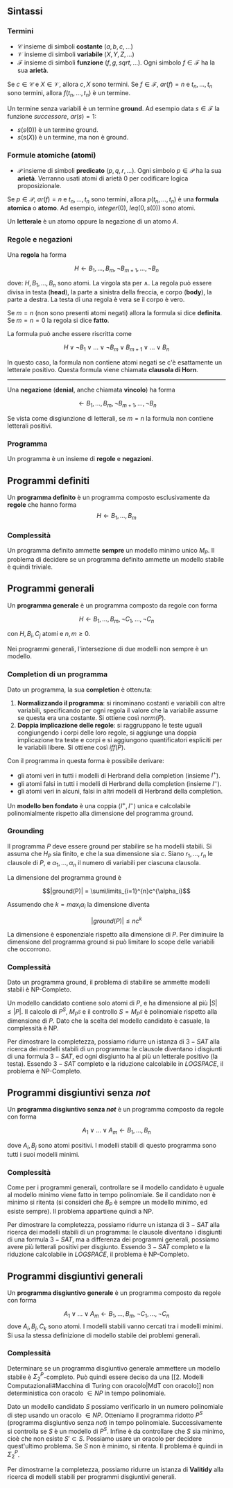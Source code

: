 ## Sintassi
### Termini
- $\mathcal{C}$ insieme di simboli **costante** ($a,b,c,\dots$)
- $\mathcal{V}$ insieme di simboli **variabile** ($X,Y,Z,\dots$)
- $\mathcal{F}$ insieme di simboli **funzione** ($f,g,sqrt,\dots$). Ogni simbolo $f \in \mathcal{F}$ ha la sua **arietà**. 


Se $c \in \mathcal{C}$ e $X \in \mathcal{V}$, allora $c,X$ sono termini.
Se $f \in \mathcal{F}$, $ar(f) = n$ e $t_n,\dots,t_n$ sono termini, allora $f(t_n,\dots,t_n)$ è un termine.

Un termine senza variabili è un termine **ground**. Ad esempio data $s \in \mathcal{F}$ la funzione *successore*, $ar(s) = 1$:
- $s(s(0))$ è un termine ground. 
- $s(s(X))$ è un termine, ma non è ground.

### Formule atomiche (atomi)
- $\mathcal{P}$ insieme di simboli **predicato** ($p,q,r,\dots$). Ogni simbolo $p \in \mathcal{P}$ ha la sua **arietà**. Verranno usati atomi di arietà 0 per codificare logica proposizionale.

Se $p \in \mathcal{P}$, $ar(f) = n$ e $t_n,\dots,t_n$ sono termini, allora $p(t_n,\dots,t_n)$ è una **formula atomica** o **atomo**.
Ad esempio, $integer(0)$, $leq(0,s(0))$ sono atomi.

Un **letterale** è un atomo oppure la negazione di un atomo $A$.

### Regole e negazioni
Una **regola** ha forma

$$H \leftarrow B_1, \dots, B_m, \lnot B_{m+1}, \dots, \lnot B_n$$

dove: $H, B_1, \dots, B_n$ sono atomi. La virgola sta per $\land$.
La regola può essere divisa in testa (**head**), la parte a sinistra della freccia, e corpo (**body**), la parte a destra.
La testa di una regola è vera se il corpo è vero.

Se $m=n$ (non sono presenti atomi negati) allora la formula si dice **definita**.
Se $m=n=0$ la regola si dice **fatto**.

La formula può anche essere riscritta come 

$$H \lor \lnot B_1 \lor \dots \lor \lnot B_m \lor B_{m+1} \lor \dots \lor B_n$$

In questo caso, la formula non contiene atomi negati se c'è esattamente un letterale positivo. Questa formula viene chiamata **clausola di Horn**.

---

Una **negazione** (**denial**, anche chiamata **vincolo**) ha forma

$$\leftarrow B_1, \dots, B_m, \lnot B_{m+1}, \dots, \lnot B_n$$

Se vista come disgiunzione di letterali, se $m=n$ la formula non contiene letterali positivi.

### Programma

Un programma è un insieme di **regole** e **negazioni**.

## Programmi definiti
Un **programma definito** è un programma composto esclusivamente da **regole** che hanno forma
$$H \leftarrow B_1, \dots, B_m$$

### Complessità
Un programma definito ammette **sempre** un modello minimo unico $M_P$.
Il problema di decidere se un programma definito ammette un modello stabile è quindi triviale.

## Programmi generali
Un **programma generale** è un programma composto da regole con forma

$$H \leftarrow B_1, \dots, B_m, \lnot C_1, \dots, \lnot C_n$$

con $H, B_i, C_j$ atomi e $n,m \geq 0$.

Nei programmi generali, l'intersezione di due modelli non sempre è un modello.

### Completion di un programma

Dato un programma, la sua **completion** è ottenuta:

1. **Normalizzando il programma**: si rinominano costanti e variabili con altre variabili, specificando per ogni regola il valore che la variabile assume se questa era una costante. Si ottiene così $norm(P)$.
2. **Doppia implicazione delle regole**: si raggruppano le teste uguali congiungendo i corpi delle loro regole, si aggiunge una doppia implicazione tra teste e corpi e si aggiungono quantificatori espliciti per le variabili libere. Si ottiene così $iff(P)$.

Con il programma in questa forma è possibile derivare:
- gli atomi veri in tutti i modelli di Herbrand della completion (insieme $I^+$).
- gli atomi falsi in tutti i modelli di Herbrand della completion (insieme $I^-$).
- gli atomi veri in alcuni, falsi in altri modelli di Herbrand della completion.

Un **modello ben fondato** è una coppia $\langle I^+, I^-\rangle$ unica e calcolabile polinomialmente rispetto alla dimensione del programma ground.

### Grounding

Il programma $P$ deve essere ground per stabilire se ha modelli stabili.
Si assuma che $H_P$ sia finito, e che la sua dimensione sia $c$.
Siano $r_1,\dots,r_n$ le clausole di $P$, e $\alpha_{1},\dots,\alpha_n$ il numero di variabili per ciascuna clausola.

La dimensione del programma ground è 

$$|ground(P)| = \sum\limits_{i=1}^{n}c^{\alpha_i}$$ 

Assumendo che $k = max_i{\alpha_i}$ la dimensione diventa

$$|ground(P)| \leq nc^k$$ 

La dimensione è esponenziale rispetto alla dimensione di $P$. Per diminuire la dimensione del programma ground si può limitare lo scope delle variabili che occorrono.

### Complessità
Dato un programma ground, il problema di stabilire se ammette modelli stabili è NP-Completo.

Un modello candidato contiene solo atomi di $P$, e ha dimensione al più $|S|\leq|P|$.
Il calcolo di $P^S$, $M_{P^S}$ e il controllo $S = M_{P^S}$ è polinomiale rispetto alla dimensione di $P$. Dato che la scelta del modello candidato è casuale, la complessità è NP.

Per dimostrare la completezza, possiamo ridurre un istanza di $3-SAT$ alla ricerca dei modelli stabili di un programma: le clausole diventano i disgiunti di una formula $3-SAT$, ed ogni disgiunto ha al più un letterale positivo (la testa). 
Essendo $3-SAT$ completo e la riduzione calcolabile in $LOGSPACE$, il problema è NP-Completo.

## Programmi disgiuntivi senza $not$
Un **programma disgiuntivo senza $not$** è un programma composto da regole con forma

$$A_{1} \lor \dots \lor A_{m} \leftarrow B_1, \dots, B_n$$

dove $A_{i}, B_{j}$ sono atomi positivi.
I modelli stabili di questo programma sono tutti i suoi modelli minimi.

### Complessità
Come per i programmi generali, controllare se il modello candidato è uguale al modello minimo viene fatto in tempo polinomiale. Se il candidato non è minimo si ritenta (si consideri che $B_P$ è sempre un modello minimo, ed esiste sempre). Il problema appartiene quindi a NP.

Per dimostrare la completezza, possiamo ridurre un istanza di $3-SAT$ alla ricerca dei modelli stabili di un programma: le clausole diventano i disgiunti di una formula $3-SAT$, ma a differenza dei programmi generali, possiamo avere più letterali positivi per disgiunto.
Essendo $3-SAT$ completo e la riduzione calcolabile in $LOGSPACE$, il problema è NP-Completo.

## Programmi disgiuntivi generali

Un **programma disgiuntivo generale** è un programma composto da regole con forma

$$A_{1} \lor \dots \lor A_{m} \leftarrow B_1, \dots, B_m, \lnot C_1, \dots, \lnot C_n$$
dove $A_{i}, B_{j}, C_{k}$ sono atomi.
I modelli stabili vanno cercati tra i modelli minimi. Si usa la stessa definizione di modello stabile dei problemi generali.

### Complessità
Determinare se un programma disgiuntivo generale ammettere un modello stabile è $\Sigma_{2}^{P}$-completo. Può quindi essere deciso da una [[2. Modelli Computazionali#Macchina di Turing con oracolo|MdT con oracolo]] non deterministica con oracolo $\in NP$ in tempo polinomiale.

Dato un modello candidato $S$ possiamo verificarlo in un numero polinomiale di step usando un oracolo $\in NP$.
Otteniamo il programma ridotto $P^S$ (programma disgiuntivo senza $not$) in tempo polinomiale. Successivamente si controlla se $S$ è un modello di $P^S$. Infine è da controllare che $S$ sia minimo, cioè che non esiste $S' \subset S$.
Possiamo usare un oracolo per decidere quest'ultimo problema. Se $S$ non è minimo, si ritenta. Il problema è quindi in $\Sigma_{2}^{P}$.

Per dimostrarne la completezza, possiamo ridurre un istanza di **Valitidy** alla ricerca di modelli stabili per programmi disgiuntivi generali.

